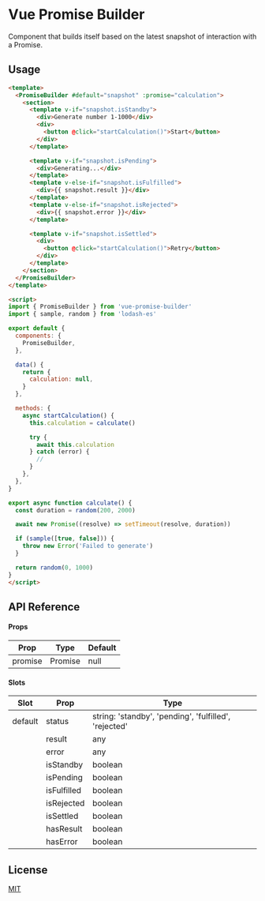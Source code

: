 # Vue Promise Builder

Component that builds itself based on the latest snapshot of interaction with a Promise.

## Usage

```html
<template>
  <PromiseBuilder #default="snapshot" :promise="calculation">
    <section>
      <template v-if="snapshot.isStandby">
        <div>Generate number 1-1000</div>
        <div>
          <button @click="startCalculation()">Start</button>
        </div>
      </template>

      <template v-if="snapshot.isPending">
        <div>Generating...</div>
      </template>
      <template v-else-if="snapshot.isFulfilled">
        <div>{{ snapshot.result }}</div>
      </template>
      <template v-else-if="snapshot.isRejected">
        <div>{{ snapshot.error }}</div>
      </template>

      <template v-if="snapshot.isSettled">
        <div>
          <button @click="startCalculation()">Retry</button>
        </div>
      </template>
    </section>
  </PromiseBuilder>
</template>

<script>
import { PromiseBuilder } from 'vue-promise-builder'
import { sample, random } from 'lodash-es'

export default {
  components: {
    PromiseBuilder,
  },

  data() {
    return {
      calculation: null,
    }
  },

  methods: {
    async startCalculation() {
      this.calculation = calculate()

      try {
        await this.calculation
      } catch (error) {
        //
      }
    },
  },
}

export async function calculate() {
  const duration = random(200, 2000)

  await new Promise((resolve) => setTimeout(resolve, duration))

  if (sample([true, false])) {
    throw new Error('Failed to generate')
  }

  return random(0, 1000)
}
</script>
```

## API Reference

#### Props

| Prop    | Type    | Default |
| ------- | ------- | ------- |
| promise | Promise | null    |

#### Slots

| Slot    | Prop        | Type                                                  |
| ------- | ----------- | ----------------------------------------------------- |
| default | status      | string: 'standby', 'pending', 'fulfilled', 'rejected' |
|         | result      | any                                                   |
|         | error       | any                                                   |
|         | isStandby   | boolean                                               |
|         | isPending   | boolean                                               |
|         | isFulfilled | boolean                                               |
|         | isRejected  | boolean                                               |
|         | isSettled   | boolean                                               |
|         | hasResult   | boolean                                               |
|         | hasError    | boolean                                               |

## License

[MIT](http://opensource.org/licenses/MIT)
